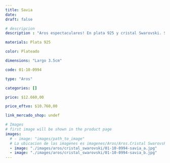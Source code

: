 ```yaml
---
title: Savia
date: 
draft: false

# descripcion
description : "Aros espectaculares! En plata 925 y cristal Swarovski. Simplemente bellísimos."

materials: Plata 925

color: Plateado

dimensions: "Largo 3.5cm"

code: 01-10-0994

type: "Aros"

categories: []

price: $12.660,00

price_eftvo: $10.760,00

link_mercado_shop: undef

# Images
# first image will be shown in the product page
images:
  # - image: "images/path_to_image"
  # La ubicacion de las imagenes es imagenes/Aros/Aros.Cristal Swarovski/01-10-0994-savia
  - image: "./images/aros/cristal_swarovski/01-10-0994-savia_a.jpg"
  - image: "./images/aros/cristal_swarovski/01-10-0994-savia_b.jpg"
---
```

